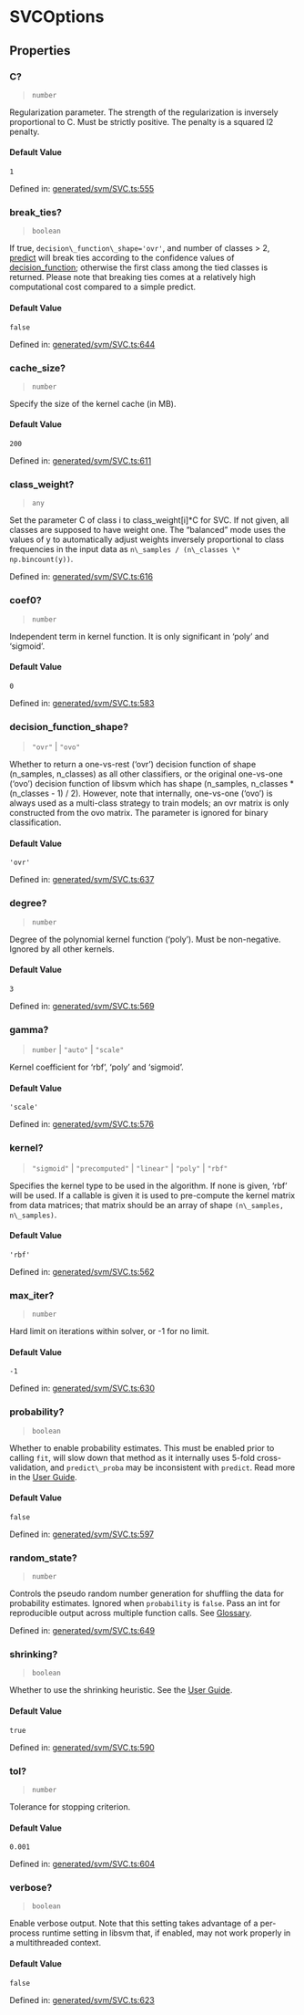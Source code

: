 # SVCOptions

## Properties

### C?

> `number`

Regularization parameter. The strength of the regularization is inversely proportional to C. Must be strictly positive. The penalty is a squared l2 penalty.

#### Default Value

`1`

Defined in:  [generated/svm/SVC.ts:555](https://github.com/transitive-bullshit/scikit-learn-ts/blob/b59c1ff/packages/sklearn/src/generated/svm/SVC.ts#L555)

### break\_ties?

> `boolean`

If true, `decision\_function\_shape='ovr'`, and number of classes > 2, [predict](../../glossary.html#term-predict) will break ties according to the confidence values of [decision\_function](../../glossary.html#term-decision_function); otherwise the first class among the tied classes is returned. Please note that breaking ties comes at a relatively high computational cost compared to a simple predict.

#### Default Value

`false`

Defined in:  [generated/svm/SVC.ts:644](https://github.com/transitive-bullshit/scikit-learn-ts/blob/b59c1ff/packages/sklearn/src/generated/svm/SVC.ts#L644)

### cache\_size?

> `number`

Specify the size of the kernel cache (in MB).

#### Default Value

`200`

Defined in:  [generated/svm/SVC.ts:611](https://github.com/transitive-bullshit/scikit-learn-ts/blob/b59c1ff/packages/sklearn/src/generated/svm/SVC.ts#L611)

### class\_weight?

> `any`

Set the parameter C of class i to class\_weight\[i\]\*C for SVC. If not given, all classes are supposed to have weight one. The “balanced” mode uses the values of y to automatically adjust weights inversely proportional to class frequencies in the input data as `n\_samples / (n\_classes \* np.bincount(y))`.

Defined in:  [generated/svm/SVC.ts:616](https://github.com/transitive-bullshit/scikit-learn-ts/blob/b59c1ff/packages/sklearn/src/generated/svm/SVC.ts#L616)

### coef0?

> `number`

Independent term in kernel function. It is only significant in ‘poly’ and ‘sigmoid’.

#### Default Value

`0`

Defined in:  [generated/svm/SVC.ts:583](https://github.com/transitive-bullshit/scikit-learn-ts/blob/b59c1ff/packages/sklearn/src/generated/svm/SVC.ts#L583)

### decision\_function\_shape?

> `"ovr"` \| `"ovo"`

Whether to return a one-vs-rest (‘ovr’) decision function of shape (n\_samples, n\_classes) as all other classifiers, or the original one-vs-one (‘ovo’) decision function of libsvm which has shape (n\_samples, n\_classes \* (n\_classes - 1) / 2). However, note that internally, one-vs-one (‘ovo’) is always used as a multi-class strategy to train models; an ovr matrix is only constructed from the ovo matrix. The parameter is ignored for binary classification.

#### Default Value

`'ovr'`

Defined in:  [generated/svm/SVC.ts:637](https://github.com/transitive-bullshit/scikit-learn-ts/blob/b59c1ff/packages/sklearn/src/generated/svm/SVC.ts#L637)

### degree?

> `number`

Degree of the polynomial kernel function (‘poly’). Must be non-negative. Ignored by all other kernels.

#### Default Value

`3`

Defined in:  [generated/svm/SVC.ts:569](https://github.com/transitive-bullshit/scikit-learn-ts/blob/b59c1ff/packages/sklearn/src/generated/svm/SVC.ts#L569)

### gamma?

> `number` \| `"auto"` \| `"scale"`

Kernel coefficient for ‘rbf’, ‘poly’ and ‘sigmoid’.

#### Default Value

`'scale'`

Defined in:  [generated/svm/SVC.ts:576](https://github.com/transitive-bullshit/scikit-learn-ts/blob/b59c1ff/packages/sklearn/src/generated/svm/SVC.ts#L576)

### kernel?

> `"sigmoid"` \| `"precomputed"` \| `"linear"` \| `"poly"` \| `"rbf"`

Specifies the kernel type to be used in the algorithm. If none is given, ‘rbf’ will be used. If a callable is given it is used to pre-compute the kernel matrix from data matrices; that matrix should be an array of shape `(n\_samples, n\_samples)`.

#### Default Value

`'rbf'`

Defined in:  [generated/svm/SVC.ts:562](https://github.com/transitive-bullshit/scikit-learn-ts/blob/b59c1ff/packages/sklearn/src/generated/svm/SVC.ts#L562)

### max\_iter?

> `number`

Hard limit on iterations within solver, or -1 for no limit.

#### Default Value

`-1`

Defined in:  [generated/svm/SVC.ts:630](https://github.com/transitive-bullshit/scikit-learn-ts/blob/b59c1ff/packages/sklearn/src/generated/svm/SVC.ts#L630)

### probability?

> `boolean`

Whether to enable probability estimates. This must be enabled prior to calling `fit`, will slow down that method as it internally uses 5-fold cross-validation, and `predict\_proba` may be inconsistent with `predict`. Read more in the [User Guide](../svm.html#scores-probabilities).

#### Default Value

`false`

Defined in:  [generated/svm/SVC.ts:597](https://github.com/transitive-bullshit/scikit-learn-ts/blob/b59c1ff/packages/sklearn/src/generated/svm/SVC.ts#L597)

### random\_state?

> `number`

Controls the pseudo random number generation for shuffling the data for probability estimates. Ignored when `probability` is `false`. Pass an int for reproducible output across multiple function calls. See [Glossary](../../glossary.html#term-random_state).

Defined in:  [generated/svm/SVC.ts:649](https://github.com/transitive-bullshit/scikit-learn-ts/blob/b59c1ff/packages/sklearn/src/generated/svm/SVC.ts#L649)

### shrinking?

> `boolean`

Whether to use the shrinking heuristic. See the [User Guide](../svm.html#shrinking-svm).

#### Default Value

`true`

Defined in:  [generated/svm/SVC.ts:590](https://github.com/transitive-bullshit/scikit-learn-ts/blob/b59c1ff/packages/sklearn/src/generated/svm/SVC.ts#L590)

### tol?

> `number`

Tolerance for stopping criterion.

#### Default Value

`0.001`

Defined in:  [generated/svm/SVC.ts:604](https://github.com/transitive-bullshit/scikit-learn-ts/blob/b59c1ff/packages/sklearn/src/generated/svm/SVC.ts#L604)

### verbose?

> `boolean`

Enable verbose output. Note that this setting takes advantage of a per-process runtime setting in libsvm that, if enabled, may not work properly in a multithreaded context.

#### Default Value

`false`

Defined in:  [generated/svm/SVC.ts:623](https://github.com/transitive-bullshit/scikit-learn-ts/blob/b59c1ff/packages/sklearn/src/generated/svm/SVC.ts#L623)
